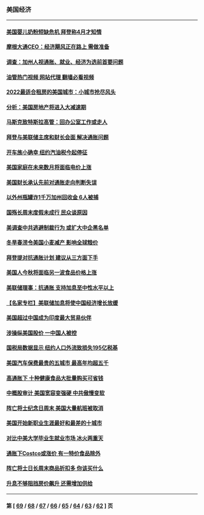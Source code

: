 ### 美国经济
---
#### [美国婴儿奶粉短缺危机 拜登称4月才知情](../../pages/ncid1078158/n13750499.md?06021245) 
#### [摩根大通CEO：经济飓风正在路上 需做准备](../../pages/ncid1078158/n13750434.md?06021245) 
#### [调查：加州人视通胀、就业、经济为选前首要问题](../../pages/ncid1078158/n13750530.md?06021245) 
#### [油管热门视频 网站代理 翻墙必看视频](http://209.222.30.114:81/youtube.html?06021245)
#### [2022最适合租房的美国城市：小城市抢尽风头](../../pages/ncid1078158/n13750348.md?06021245) 
#### [分析：美国房地产将进入大减速期](../../pages/ncid1078158/n13750341.md?06021245) 
#### [马斯克致特斯拉高管：回办公室工作或走人](../../pages/ncid1078158/n13750253.md?06021245) 
#### [拜登与美联储主席和财长会面 解决通胀问题](../../pages/ncid1078158/n13750034.md?06021245) 
#### [开车族小确幸 纽约汽油税今起停征](../../pages/ncid1078158/n13749846.md?06021245) 
#### [美国家庭在未来数月将面临电价上涨](../../pages/ncid1078158/n13749694.md?06021245) 
#### [美国财长承认先前对通胀走向判断失误](../../pages/ncid1078158/n13749689.md?06021245) 
#### [以外州瓶罐诈1千万加州回收金 6人被捕](../../pages/ncid1078158/n13749724.md?06021245) 
#### [国殇长周末度假未成行 民众谈原因](../../pages/ncid1078158/n13749682.md?06021245) 
#### [美调查中共逃避制裁行为 或扩大中企黑名单](../../pages/ncid1078158/n13749587.md?06021245) 
#### [冬旱春涝令美国小麦减产 影响全球粮价](../../pages/ncid1078158/n13748815.md?06021245) 
#### [拜登提对抗通胀计划 建议从三方面下手](../../pages/ncid1078158/n13749481.md?06021245) 
#### [美国人今秋将面临另一波食品价格上涨](../../pages/ncid1078158/n13749286.md?06021245) 
#### [美联储理事：抗通胀 支持加息至中性水平以上](../../pages/ncid1078158/n13748944.md?06021245) 
#### [【名家专栏】美联储加息将使中国经济增长放缓](../../pages/ncid1078158/n13748603.md?06021245) 
#### [美国超过中国成为印度最大贸易伙伴](../../pages/ncid1078158/n13748379.md?06021245) 
#### [涉操纵美国股价 一中国人被控](../../pages/ncid1078158/n13748348.md?06021245) 
#### [国税局数据显示 纽约人口外流致损失195亿税基](../../pages/ncid1078158/n13748350.md?06021245) 
#### [美国汽车保费最贵的五城市 最高年均超五千](../../pages/ncid1078158/n13747102.md?06021245) 
#### [高通胀下 十种健康食品大批量购买可省钱](../../pages/ncid1078158/n13746362.md?06021245) 
#### [中概股审计 美国宽容变强硬 中共傲慢变软](../../pages/ncid1078158/n13747819.md?06021245) 
#### [阵亡将士纪念日周末 美国大量航班被取消](../../pages/ncid1078158/n13747596.md?06021245) 
#### [美国开始新职业生涯最好和最差的十城市](../../pages/ncid1078158/n13746342.md?06021245) 
#### [对比中美大学毕业生就业市场 冰火两重天](../../pages/ncid1078158/n13747528.md?06021245) 
#### [通胀下Costco或涨价 有一特价食品除外](../../pages/ncid1078158/n13747505.md?06021245) 
#### [阵亡将士日长周末商品折扣多 你该买什么](../../pages/ncid1078158/n13747135.md?06021245) 
#### [升息不够阻挡房价飙升 还需增加供给](../../pages/ncid1078158/n13747369.md?06021245) 

---
#### 第 [ [69](./69.md?06021245) / [68](./68.md?06021245) / [67](./67.md?06021245) / [66](./66.md?06021245) / [65](./65.md?06021245) / [64](./64.md?06021245) / [63](./63.md?06021245) / [62](./62.md?06021245) ] 页
